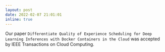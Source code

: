 ```yaml
---
layout: post
date: 2022-02-07 21:01:01
inline: true
---
```


Our paper `Differentiate Quality of Experience Scheduling for Deep Learning Inferences with Docker Containers in the Cloud` was accepted by IEEE Transactions on Cloud Computing.
